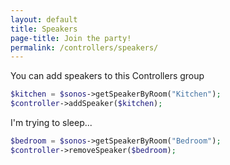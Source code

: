 ```yaml
---
layout: default
title: Speakers
page-title: Join the party!
permalink: /controllers/speakers/
---
```


You can add speakers to this Controllers group

```php
$kitchen = $sonos->getSpeakerByRoom("Kitchen");
$controller->addSpeaker($kitchen);
```


I'm trying to sleep...

```php
$bedroom = $sonos->getSpeakerByRoom("Bedroom");
$controller->removeSpeaker($bedroom);
```
